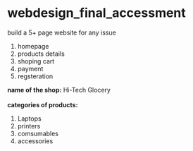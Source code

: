 # webdesign_final_accessment
build a 5+ page website for any issue
<ol>
<li>homepage</li>
<li>products details</li>
<li>shoping cart</li>
<li>payment</li>
<li>regsteration</li>
</ol>
  
<b>name of the shop:</b> Hi-Tech Glocery<br/><br/>
<b>categories of products:</b> 
<ol>
  <li>Laptops</li>
  <li>printers</li>
  <li>comsumables</li>
  <li>accessories</li>
</ol>

